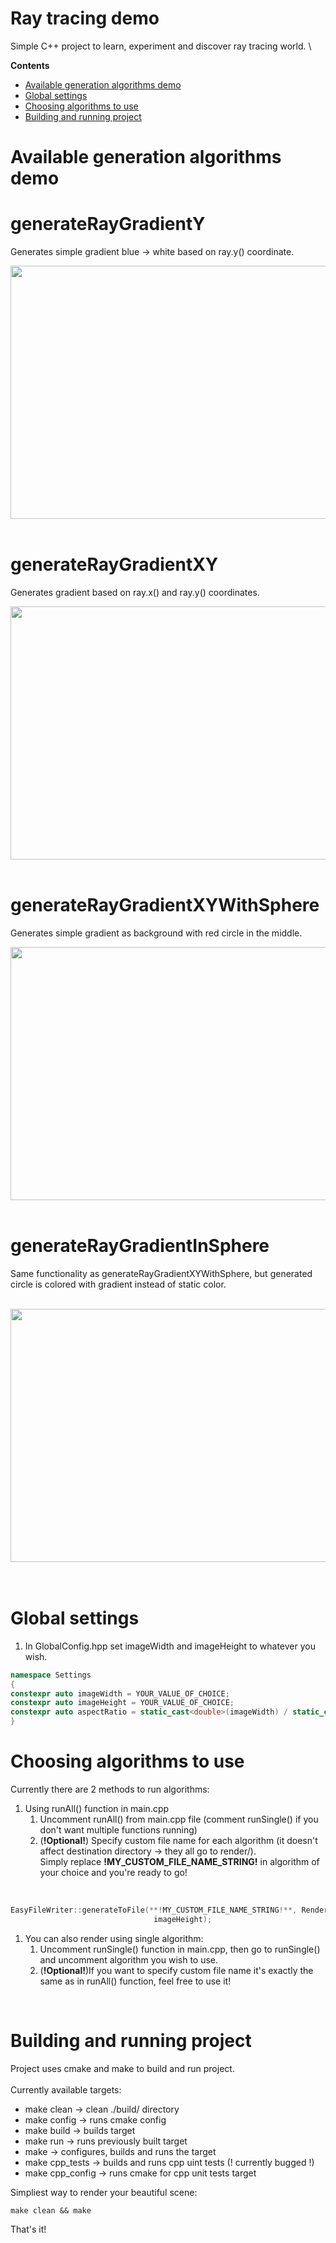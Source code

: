 # Ray tracing demo
Simple C++ project to learn, experiment and discover ray tracing world. \

**Contents**

- [Available generation algorithms demo](#available-generation-algorithms-demo)
- [Global settings](#global-settings)
- [Choosing algorithms to use](#choosing-algorithms-to-use)
- [Building and running project](#building-and-running-project)

# Available generation algorithms demo

**generateRayGradientY**</br>
======
Generates simple gradient blue -> white based on ray.y() coordinate.

<img src="https://i.imgur.com/1nZklcn.jpg" width="720" height="405" />
</br></br>

**generateRayGradientXY**</br>
======
Generates gradient based on ray.x() and ray.y() coordinates.

<img src="https://i.imgur.com/GpfRTP6.jpg" width="720" height="405" />
</br></br>

**generateRayGradientXYWithSphere**</br>
======
Generates simple gradient as background with red circle in the middle.

<img src="https://i.imgur.com/FT1ATsd.jpg" width="720" height="405" />
</br></br>

**generateRayGradientInSphere**</br>
======
Same functionality as generateRayGradientXYWithSphere, but generated circle is colored with gradient instead of static color. </br></br>

<img src="https://i.imgur.com/CbYasdU.jpg" width="720" height="405" />
</br></br></br>

# Global settings
1. In GlobalConfig.hpp set imageWidth and imageHeight to whatever you wish.
```cpp
namespace Settings
{
constexpr auto imageWidth = YOUR_VALUE_OF_CHOICE;
constexpr auto imageHeight = YOUR_VALUE_OF_CHOICE;
constexpr auto aspectRatio = static_cast<double>(imageWidth) / static_cast<double>(imageHeight); // DO NOT TOUCH THIS!
}
```

# Choosing algorithms to use
Currently there are 2 methods to run algorithms:
1. Using runAll() function in main.cpp 
    1. Uncomment runAll() from main.cpp file (comment runSingle() if you don't want multiple functions running) 
    2. (**!Optional!**) Specify custom file name for each algorithm (it doesn't affect destination directory -> they all go to render/). \
        Simply replace **!MY_CUSTOM_FILE_NAME_STRING!** in algorithm of your choice and you're ready to go!
</br>

```cpp
EasyFileWriter::generateToFile(**!MY_CUSTOM_FILE_NAME_STRING!**, RenderAlgorithms::generateRayGradientY, imageWidth,
                                imageHeight);
```
1. You can also render using single algorithm:
    1. Uncomment runSingle() function in main.cpp, then go to runSingle() and uncomment algorithm you wish to use.
    2. (**!Optional!**)If you want to specify custom file name it's exactly the same as in runAll() function, feel free to use it!

</br>

# Building and running project
Project uses cmake and make to build and run project. </br></br>
Currently available targets: </br>
 - make clean -> clean ./build/ directory
 - make config -> runs cmake config
 - make build -> builds target
 - make run -> runs previously built target
 - make -> configures, builds and runs the target
 - make cpp_tests -> builds and runs cpp uint tests (! currently bugged !)
 - make cpp_config -> runs cmake for cpp unit tests target

Simpliest way to render your beautiful scene:
```
make clean && make
```

That's it!